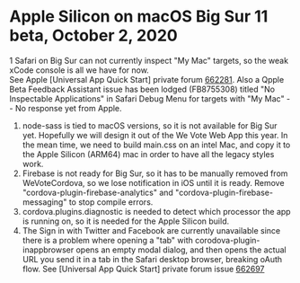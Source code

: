 # Apple Silicon on macOS Big Sur 11 beta, October 2, 2020

1 Safari on Big Sur can not currently inspect "My Mac" targets, so the weak xCode console is all we have for now.  
See Apple [Universal App Quick Start] private forum [662281](https://developer.apple.com/forums/thread/662281?login=true).  Also
a Qpple Beta Feedback Assistant issue has been lodged (FB8755308) titled "No Inspectable Applications" in Safari Debug Menu for targets with "My Mac" -- No response yet from Apple.
1. node-sass is tied to macOS versions, so it is not available for Big Sur yet.  Hopefully we will design it out 
of the We Vote Web App this year.  In the mean time, we need to build main.css on an intel Mac, and copy it to the 
Apple Silicon (ARM64) mac in order to have all the legacy styles work.
1. Firebase is not ready for Big Sur, so it has to be manually removed from WeVoteCordova, so we lose notification
in iOS until it is ready.  Remove "cordova-plugin-firebase-analytics" and "cordova-plugin-firebase-messaging" to stop compile errors.
1. cordova.plugins.diagnostic is needed to detect which processor the app is running on, so it is needed for the Apple Silicon build.
1. The Sign in with Twitter and Facebook are currently unavailable since there is a problem where opening a "tab" with corodova-plugin-inappbrowser
opens an empty modal dialog, and then opens the actual URL you send it in a tab in the Safari desktop browser, breaking oAuth 
flow. See [Universal App Quick Start] private forum issue [662697](https://developer.apple.com/forums/thread/662697)